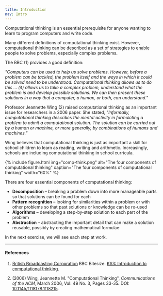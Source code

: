 ```yaml
---
title: Introduction
nav: Intro
---
```


Computational thinking is an essential prerequisite for anyone wanting to learn to program computers and write code.

Many different definitions of computational thinking exist. However, computational thinking can be described as a set of strategies to enable people to solve problems, especially complex problems.

The BBC (1) provides a good definition:

*"Computers can be used to help us solve problems. However, before a problem can be tackled, the problem itself and the ways in which it could be solved need to be understood. Computational thinking allows us to do this ... (it) allows us to take a complex problem, understand what the problem is and develop possible solutions. We can then present these solutions in a way that a computer, a human, or both, can understand."*

Professor Jeannette Wing (2) raised computational thinking as an important issue for researchers in a 2006 paper. She stated, *"Informally, computational thinking describes the mental activity in formulating a problem to admit a computational solution. The solution can be carried out by a human or machine, or more generally, by combinations of humans and machines."*

Wing believes that computational thinking is just as important a skill for school children to learn as reading, writing and arithmetic. Increasingly, schools are including computational thinking in school curricula.

{% include figure.html img="comp-think.png" alt="The four components of computational thinking" caption="The four components of computational thinking" width="60%" %}

There are four essential components of computational thinking:

- **Decomposition** – breaking a problem down into more manageable parts so that solutions can be found for each
- **Pattern recognition** – looking for similarities within a problem or with other problems so that past solutions or knowledge can be re-used 
- **Algorithms** – developing a step-by-step solution to each part of the problem
- **Abstraction** – abstracting the important detail that can make a solution reusable, possibly by creating mathematical formulae

In the next exercise, we will see each step at work.

-------------

#### References

1.  [British Broadcasting Corporation](https://www.bbc.com/) BBC Bitesize. [KS3: Introduction to computational thinking](https://www.bbc.com/bitesize/guides/zp92mp3/revision/1).

2. (2006) Wing, Jeannette M. "Computational Thinking", *Communications of the ACM*, March 2006, Vol. 49 No. 3, Pages 33-35. DOI: [10.1145/1118178.1118215](https://dx.doi.org/10.1145/1118178.1118215).
